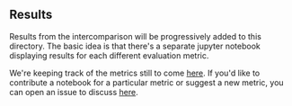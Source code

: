 ## Results

Results from the intercomparison will be progressively added to this directory.
The basic idea is that there's a separate jupyter notebook displaying results for each different evaluation metric.

We're keeping track of the metrics still to come [here](https://github.com/AusClimateService/npcp/issues/8).
If you'd like to contribute a notebook for a particular metric or suggest a new metric,
you can open an issue to discuss [here](https://github.com/AusClimateService/npcp/issues).
